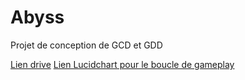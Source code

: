 # Abyss
Projet de conception de GCD et GDD

[Lien drive](https://docs.google.com/document/d/1ugjRBQvLZMuKUUIUr-5t60UB0PNa6zRGm2_ylLIe8as/edit)
[Lien Lucidchart pour le boucle de gameplay](https://lucid.app/lucidchart/72806e7f-d0da-4914-9108-457c12688c7d/edit?viewport_loc=-10%2C-10%2C1364%2C1532%2C0_0&invitationId=inv_0df48ce6-b64f-493b-8140-172ce7bab044)
